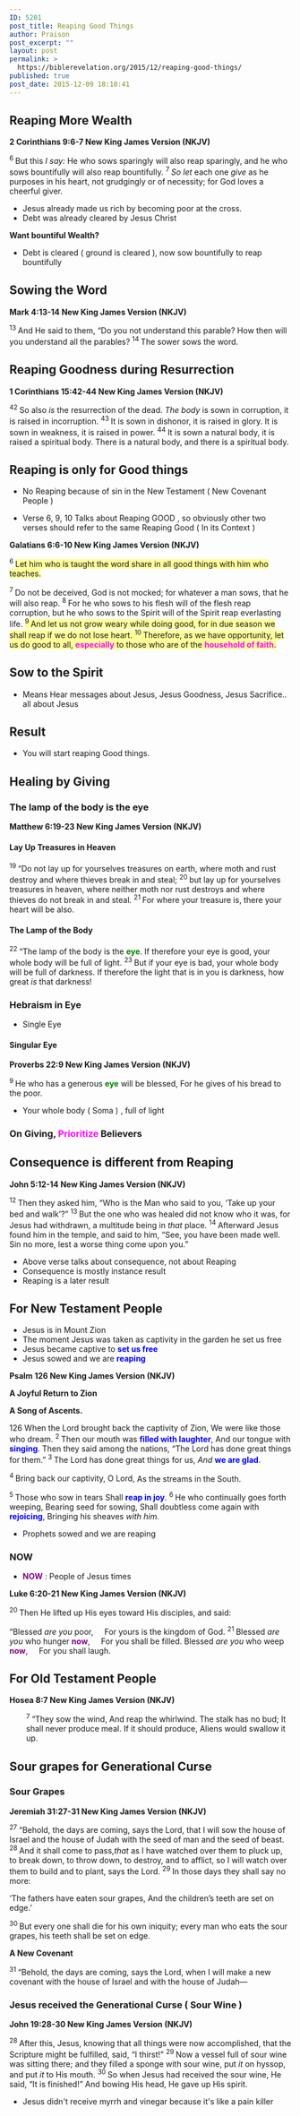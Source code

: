 ```yaml
---
ID: 5201
post_title: Reaping Good Things
author: Praison
post_excerpt: ""
layout: post
permalink: >
  https://biblerevelation.org/2015/12/reaping-good-things/
published: true
post_date: 2015-12-09 18:10:41
---
```

<h2><strong>Reaping More Wealth</strong></h2>
<strong><span class="passage-display-bcv">2 Corinthians 9:6-7
</span><span class="passage-display-version">New King James Version (NKJV)</span></strong>

<span class="text 2Cor-9-6"><sup class="versenum">6 </sup>But this <i>I say:</i> He who sows sparingly will also reap sparingly, and he who sows bountifully will also reap bountifully. </span><span id="en-NKJV-28964" class="text 2Cor-9-7"><sup class="versenum">7 </sup><i>So let</i> each one <i>give</i> as he purposes in his heart, not grudgingly or of necessity; for God loves a cheerful giver.</span>
<ul>
	<li>Jesus already made us rich by becoming poor at the cross.</li>
	<li>Debt was already cleared by Jesus Christ</li>
</ul>
<strong>Want bountiful Wealth? </strong>
<ul>
	<li>Debt is cleared ( ground is cleared ), now sow bountifully to reap bountifully</li>
</ul>
<h2><strong>Sowing the Word</strong></h2>
<strong><span class="passage-display-bcv">Mark 4:13-14
</span><span class="passage-display-version">New King James Version (NKJV)</span></strong>

<span class="text Mark-4-13"><sup class="versenum">13 </sup>And He said to them, <span class="woj">“Do you not understand this parable? How then will you understand all the parables?</span> </span><span id="en-NKJV-24338" class="text Mark-4-14"><sup class="versenum">14 </sup><span class="woj">The sower sows the word.</span></span>
<h2><strong>Reaping Goodness during </strong><b>Resurrection</b></h2>
<strong><span class="passage-display-bcv">1 Corinthians 15:42-44
</span><span class="passage-display-version">New King James Version (NKJV)</span></strong>

<span id="en-NKJV-28761" class="text 1Cor-15-42"><sup class="versenum">42 </sup>So also <i>is</i> the resurrection of the dead. <i>The body</i> is sown in corruption, it is raised in incorruption. </span><span id="en-NKJV-28762" class="text 1Cor-15-43"><sup class="versenum">43 </sup>It is sown in dishonor, it is raised in glory. It is sown in weakness, it is raised in power. </span><span id="en-NKJV-28763" class="text 1Cor-15-44"><sup class="versenum">44 </sup>It is sown a natural body, it is raised a spiritual body. There is a natural body, and there is a spiritual body.</span>
<h2><strong>Reaping is only for Good things</strong></h2>
<ul>
	<li>No Reaping because of sin in the New Testament ( New Covenant People )</li>
</ul>
<ul>
	<li>Verse 6, 9, 10 Talks about Reaping GOOD , so obviously other two verses should refer to the same Reaping Good ( In its Context )</li>
</ul>
<strong><span class="passage-display-bcv">Galatians 6:6-10
</span><span class="passage-display-version">New King James Version (NKJV)</span></strong>

<span class="text Gal-6-6"><sup class="versenum">6 </sup><span style="background-color: #ffff99;">Let him who is taught the word share in all good things with him who teaches.</span></span>

<span id="en-NKJV-29196" class="text Gal-6-7"><sup class="versenum">7 </sup>Do not be deceived, God is not mocked; for whatever a man sows, that he will also reap. </span><span id="en-NKJV-29197" class="text Gal-6-8"><sup class="versenum">8 </sup>For he who sows to his flesh will of the flesh reap corruption, but he who sows to the Spirit will of the Spirit reap everlasting life. </span><span style="background-color: #ffff99;"><span id="en-NKJV-29198" class="text Gal-6-9"><sup class="versenum">9 </sup>And let us not grow weary while doing good, for in due season we shall reap if we do not lose heart. </span><span id="en-NKJV-29199" class="text Gal-6-10"><sup class="versenum">10 </sup>Therefore, as we have opportunity, let us do good to all, <span style="color: #ff00ff;"><strong>especially</strong></span> to those who are of the <span style="color: #ff00ff;"><strong>household of faith</strong></span>.</span></span>
<h2><strong>Sow to the Spirit</strong></h2>
<ul>
	<li>Means Hear messages about Jesus, Jesus Goodness, Jesus Sacrifice.. all about Jesus</li>
</ul>
<h2><strong>Result</strong></h2>
<ul>
	<li>You will start reaping Good things.</li>
</ul>
<h2><strong>Healing by Giving</strong></h2>
<h3><strong>The lamp of the body is the eye</strong></h3>
<div class="poetry top-1"></div>
<strong><span class="passage-display-bcv">Matthew 6:19-23
</span><span class="passage-display-version">New King James Version (NKJV)</span></strong>
<h4><strong><span id="en-NKJV-23302" class="text Matt-6-19">Lay Up Treasures in Heaven</span></strong></h4>
<span class="text Matt-6-19"><sup class="versenum">19 </sup><span class="woj">“Do not lay up for yourselves treasures on earth, where moth and rust destroy and where thieves break in and steal;</span> </span><span id="en-NKJV-23303" class="text Matt-6-20"><sup class="versenum">20 </sup><span class="woj">but lay up for yourselves treasures in heaven, where neither moth nor rust destroys and where thieves do not break in and steal.</span> </span><span id="en-NKJV-23304" class="text Matt-6-21"><sup class="versenum">21 </sup><span class="woj">For where your treasure is, there your heart will be also.</span></span>
<h4><strong><span id="en-NKJV-23305" class="text Matt-6-22">The Lamp of the Body</span></strong></h4>
<span class="text Matt-6-22"><sup class="versenum">22 </sup><span class="woj">“The lamp of the body is the <span style="color: #008000;"><strong>eye</strong></span>. If therefore your eye is good, your whole body will be full of light.</span> </span><span id="en-NKJV-23306" class="text Matt-6-23"><sup class="versenum">23 </sup><span class="woj">But if your eye is bad, your whole body will be full of darkness. If therefore the light that is in you is darkness, how great <i>is</i> that darkness!</span></span>
<h3><strong>Hebraism in Eye</strong></h3>
<ul>
	<li>Single Eye</li>
</ul>
<h4><strong>Singular Eye</strong></h4>
<strong><span class="passage-display-bcv">Proverbs 22:9
</span><span class="passage-display-version">New King James Version (NKJV)</span></strong>
<div class="poetry top-1">
<p class="line"><span id="en-NKJV-17025" class="text Prov-22-9"><sup class="versenum">9 </sup>He who has a generous <span style="color: #008000;"><strong>eye</strong> </span>will be blessed,</span>
<span class="text Prov-22-9">For he gives of his bread to the poor.</span></p>

</div>
<ul>
	<li class="line">Your whole body ( Soma ) , full of light</li>
</ul>
<h3 class="line"><strong>On Giving, <span style="color: #ff00ff;">Prioritize</span> Believers</strong></h3>
<h2><strong>Consequence is different from Reaping</strong></h2>
<strong><span class="passage-display-bcv">John 5:12-14
</span><span class="passage-display-version">New King James Version (NKJV)</span></strong>

<span id="en-NKJV-26223" class="text John-5-12"><sup class="versenum">12 </sup>Then they asked him, “Who is the Man who said to you, <span class="woj">‘Take up your bed and walk’</span>?” </span><span id="en-NKJV-26224" class="text John-5-13"><sup class="versenum">13 </sup>But the one who was healed did not know who it was, for Jesus had withdrawn, a multitude being in <i>that</i> place. </span><span id="en-NKJV-26225" class="text John-5-14"><sup class="versenum">14 </sup>Afterward Jesus found him in the temple, and said to him, <span class="woj">“See, you have been made well. Sin no more, lest a worse thing come upon you.”</span></span>
<ul>
	<li>Above verse talks about consequence, not about Reaping</li>
	<li>Consequence is mostly instance result</li>
	<li>Reaping is a later result</li>
</ul>
<h2><strong>For New Testament People</strong></h2>
<ul>
	<li>Jesus is in Mount Zion</li>
	<li>The moment Jesus was taken as captivity in the garden he set us free</li>
	<li>Jesus became captive to <span style="color: #0000ff;"><strong>set us free</strong></span></li>
	<li>Jesus sowed and we are <span style="color: #0000ff;"><strong>reaping</strong></span></li>
</ul>
<p class="passage-display"><strong><span class="passage-display-bcv">Psalm 126
</span><span class="passage-display-version">New King James Version (NKJV)</span></strong></p>
<strong><span id="en-NKJV-16117" class="text Ps-126-1">A Joyful Return to Zion</span></strong>
<p class="psalm-title"><strong><span class="text Ps-126-1">A Song of Ascents.</span></strong></p>

<div class="poetry">
<p class="line"><span class="chapter-3"><span class="text Ps-126-1"><span class="chapternum">126 </span>When the <span class="small-caps">Lord</span> brought back the captivity of Zion,</span></span>
<span class="text Ps-126-1">We were like those who dream.</span>
<span id="en-NKJV-16118" class="text Ps-126-2"><sup class="versenum">2 </sup>Then our mouth was <span style="color: #0000ff;"><strong>filled with laughter</strong></span>,</span>
<span class="text Ps-126-2">And our tongue with <span style="color: #0000ff;"><strong>singing</strong></span>.</span>
<span class="text Ps-126-2">Then they said among the nations,</span>
<span class="text Ps-126-2">“The <span class="small-caps">Lord</span> has done great things for them.”</span>
<span id="en-NKJV-16119" class="text Ps-126-3"><sup class="versenum">3 </sup>The <span class="small-caps">Lord</span> has done great things for us,</span>
<span class="text Ps-126-3"><i>And</i> <span style="color: #0000ff;"><strong>we are glad</strong></span>.</span></p>

</div>
<div class="poetry top-1">
<p class="line"><span id="en-NKJV-16120" class="text Ps-126-4"><sup class="versenum">4 </sup>Bring back our captivity, O <span class="small-caps">Lord</span>,</span>
<span class="text Ps-126-4">As the streams in the South.</span></p>

</div>
<div class="poetry top-1">
<p class="line"><span id="en-NKJV-16121" class="text Ps-126-5"><sup class="versenum">5 </sup>Those who sow in tears</span>
<span class="text Ps-126-5">Shall <span style="color: #0000ff;"><strong>reap in joy</strong></span>.</span>
<span id="en-NKJV-16122" class="text Ps-126-6"><sup class="versenum">6 </sup>He who continually goes forth weeping,</span>
<span class="text Ps-126-6">Bearing seed for sowing,</span>
<span class="text Ps-126-6">Shall doubtless come again with <span style="color: #0000ff;"><strong>rejoicing</strong></span>,</span>
<span class="text Ps-126-6">Bringing his sheaves <i>with him.</i></span></p>

<ul>
	<li class="line">Prophets sowed and we are reaping</li>
</ul>
<h3 class="line"><strong>NOW</strong></h3>
</div>
<div class="poetry top-1">
<ul>
	<li><span style="color: #800080;"><strong>NOW</strong></span> : People of Jesus times</li>
</ul>
<p class="passage-display"><strong><span class="passage-display-bcv">Luke 6:20-21
</span></strong><strong><span class="passage-display-version">New King James Version (NKJV)</span></strong></p>
<span class="text Luke-6-20"><sup class="versenum">20 </sup>Then He lifted up His eyes toward His disciples, and said:</span>
<div class="poetry top-1">
<p class="line"><span class="text Luke-6-20"><span class="woj">“Blessed <i>are you</i> poor,</span></span>
<span class="indent-1"><span class="indent-1-breaks">    </span><span class="text Luke-6-20"><span class="woj">For yours is the kingdom of God.</span></span></span>
<span id="en-NKJV-25168" class="text Luke-6-21"><sup class="versenum">21 </sup><span class="woj">Blessed <i>are you</i> who hunger <span style="color: #800080;"><strong>now</strong></span>,</span></span>
<span class="indent-1"><span class="indent-1-breaks">    </span><span class="text Luke-6-21"><span class="woj">For you shall be filled.</span></span></span>
<span class="text Luke-6-21"><span class="woj">Blessed <i>are you</i> who weep <span style="color: #800080;"><strong>now</strong></span>,</span></span>
<span class="indent-1"><span class="indent-1-breaks">    </span><span class="text Luke-6-21"><span class="woj">For you shall laugh.</span></span></span></p>

</div>
</div>
<h2><strong>For Old Testament People</strong></h2>
<strong><span class="passage-display-bcv">Hosea 8:7
</span><span class="passage-display-version">New King James Version (NKJV)</span></strong>
<div class="poetry top-1">
<p class="line" style="padding-left: 30px;"><span id="en-NKJV-22202" class="text Hos-8-7"><sup class="versenum">7 </sup>“They sow the wind,</span>
<span class="text Hos-8-7">And reap the whirlwind.</span>
<span class="text Hos-8-7">The stalk has no bud;</span>
<span class="text Hos-8-7">It shall never produce meal.</span>
<span class="text Hos-8-7">If it should produce,</span>
<span class="text Hos-8-7">Aliens would swallow it up.</span></p>

</div>
<div class="poetry top-1">
<h2 class="line"><strong>Sour grapes for Generational Curse</strong></h2>
<h3><strong>Sour Grapes</strong></h3>
</div>
<p class="passage-display"><strong><span class="passage-display-bcv">Jeremiah 31:27-31
</span><span class="passage-display-version">New King James Version (NKJV)</span></strong></p>
<span id="en-NKJV-19719" class="text Jer-31-27"><sup class="versenum">27 </sup>“Behold, the days are coming, says the <span class="small-caps">Lord</span>, that I will sow the house of Israel and the house of Judah with the seed of man and the seed of beast. </span><span id="en-NKJV-19720" class="text Jer-31-28"><sup class="versenum">28 </sup>And it shall come to pass,<i>that</i> as I have watched over them to pluck up, to break down, to throw down, to destroy, and to afflict, so I will watch over them to build and to plant, says the <span class="small-caps">Lord</span>. </span><span id="en-NKJV-19721" class="text Jer-31-29"><sup class="versenum">29 </sup>In those days they shall say no more:</span>
<div class="poetry top-1">
<p class="line"><span class="text Jer-31-29">‘The fathers have eaten sour grapes,</span>
<span class="text Jer-31-29">And the children’s teeth are set on edge.’</span></p>

</div>
<p class="first-line-none top-1"><span id="en-NKJV-19722" class="text Jer-31-30"><sup class="versenum">30 </sup>But every one shall die for his own iniquity; every man who eats the sour grapes, his teeth shall be set on edge.</span></p>
<strong><span id="en-NKJV-19723" class="text Jer-31-31">A New Covenant</span></strong>

<span class="text Jer-31-31"><sup class="versenum">31 </sup>“Behold, the days are coming, says the <span class="small-caps">Lord</span>, when I will make a new covenant with the house of Israel and with the house of Judah—</span>
<h3><strong>Jesus received the Generational Curse ( Sour Wine )</strong></h3>
<p class="passage-display"><strong><span class="passage-display-bcv">John 19:28-30
</span><span class="passage-display-version">New King James Version (NKJV)</span></strong></p>
<span class="text John-19-28"><sup class="versenum">28 </sup>After this, Jesus, knowing that all things were now accomplished, that the Scripture might be fulfilled, said, <span class="woj">“I thirst!”</span> </span><span id="en-NKJV-26855" class="text John-19-29"><sup class="versenum">29 </sup>Now a vessel full of sour wine was sitting there; and they filled a sponge with sour wine, put <i>it</i> on hyssop, and put <i>it</i> to His mouth. </span><span id="en-NKJV-26856" class="text John-19-30"><sup class="versenum">30 </sup>So when Jesus had received the sour wine, He said, <span class="woj">“It is finished!”</span> And bowing His head, He gave up His spirit.</span>
<ul>
	<li>Jesus didn't receive myrrh and vinegar because it's like a pain killer</li>
</ul>